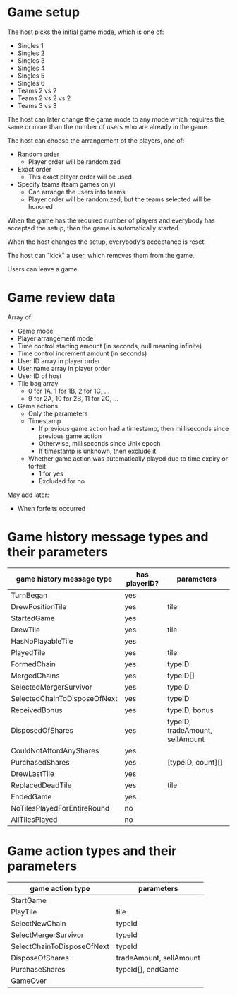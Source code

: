 # Game setup
The host picks the initial game mode, which is one of:
* Singles 1
* Singles 2
* Singles 3
* Singles 4
* Singles 5
* Singles 6
* Teams 2 vs 2
* Teams 2 vs 2 vs 2
* Teams 3 vs 3

The host can later change the game mode to any mode which requires the same or more than the number of users who are already in the game.

The host can choose the arrangement of the players, one of:
* Random order
    * Player order will be randomized
* Exact order
    * This exact player order will be used
* Specify teams (team games only)
    * Can arrange the users into teams
    * Player order will be randomized, but the teams selected will be honored

When the game has the required number of players and everybody has accepted the setup, then the game is automatically started.

When the host changes the setup, everybody's acceptance is reset.

The host can "kick" a user, which removes them from the game.

Users can leave a game.

# Game review data
Array of:
* Game mode
* Player arrangement mode
* Time control starting amount (in seconds, null meaning infinite)
* Time control increment amount (in seconds)
* User ID array in player order
* User name array in player order
* User ID of host
* Tile bag array
    * 0 for 1A, 1 for 1B, 2 for 1C, ...
    * 9 for 2A, 10 for 2B, 11 for 2C, ...
* Game actions
    * Only the parameters
    * Timestamp
        * If previous game action had a timestamp, then milliseconds since previous game action
        * Otherwise, milliseconds since Unix epoch
        * If timestamp is unknown, then exclude it
    * Whether game action was automatically played due to time expiry or forfeit
        * 1 for yes
        * Excluded for no

May add later:
* When forfeits occurred

# Game history message types and their parameters
| game history message type    | has playerID? | parameters                      |
|------------------------------|---------------|---------------------------------|
| TurnBegan                    | yes           |                                 |
| DrewPositionTile             | yes           | tile                            |
| StartedGame                  | yes           |                                 |
| DrewTile                     | yes           | tile                            |
| HasNoPlayableTile            | yes           |                                 |
| PlayedTile                   | yes           | tile                            |
| FormedChain                  | yes           | typeID                          |
| MergedChains                 | yes           | typeID[]                        |
| SelectedMergerSurvivor       | yes           | typeID                          |
| SelectedChainToDisposeOfNext | yes           | typeID                          |
| ReceivedBonus                | yes           | typeID, bonus                   |
| DisposedOfShares             | yes           | typeID, tradeAmount, sellAmount |
| CouldNotAffordAnyShares      | yes           |                                 |
| PurchasedShares              | yes           | [typeID, count][]               |
| DrewLastTile                 | yes           |                                 |
| ReplacedDeadTile             | yes           | tile                            |
| EndedGame                    | yes           |                                 |
| NoTilesPlayedForEntireRound  | no            |                                 |
| AllTilesPlayed               | no            |                                 |

# Game action types and their parameters
| game action type           | parameters              |
|----------------------------|-------------------------|
| StartGame                  |                         |
| PlayTile                   | tile                    |
| SelectNewChain             | typeId                  |
| SelectMergerSurvivor       | typeId                  |
| SelectChainToDisposeOfNext | typeId                  |
| DisposeOfShares            | tradeAmount, sellAmount |
| PurchaseShares             | typeId[], endGame       |
| GameOver                   |                         |
